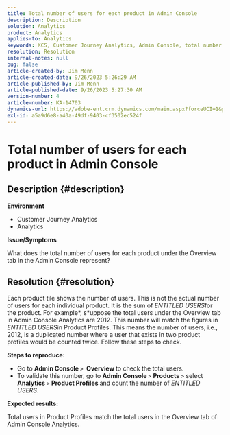 ```yaml
---
title: Total number of users for each product in Admin Console
description: Description
solution: Analytics
product: Analytics
applies-to: Analytics
keywords: KCS, Customer Journey Analytics, Admin Console, total number users, product, Adobe Analytics
resolution: Resolution
internal-notes: null
bug: false
article-created-by: Jim Menn
article-created-date: 9/26/2023 5:26:29 AM
article-published-by: Jim Menn
article-published-date: 9/26/2023 5:27:30 AM
version-number: 4
article-number: KA-14703
dynamics-url: https://adobe-ent.crm.dynamics.com/main.aspx?forceUCI=1&pagetype=entityrecord&etn=knowledgearticle&id=e8578c3b-2d5c-ee11-be6f-6045bd006268
exl-id: a5a9d6e8-a40a-49df-9403-cf3502ec524f
---
```

# Total number of users for each product in Admin Console

## Description {#description}


<b>Environment</b>

- Customer Journey Analytics
- Analytics




<b>Issue/Symptoms</b>

What does the total number of users for each product under the Overview tab in the Admin Console represent?




## Resolution {#resolution}


Each product tile shows the number of users. This is not the actual number of users for each individual product. It is the sum of *ENTITLED USERS*for the product. For example*, s*uppose the total users under the Overview tab in Admin Console Analytics are 2012. This number will match the figures in *ENTITLED USERS*in Product Profiles. This means the number of users, i.e., 2012, is a duplicated number where a user that exists in two product profiles would be counted twice. Follow these steps to check.

<b>Steps to reproduce:</b>

- Go to <b>Admin Console </b>`>` <b> Overview </b>to check the total users.
- To validate this number, go to <b>Admin Console </b>`>`  <b>Products</b> `>`  select <b>Analytics </b>`>`  <b>Product Profiles </b>and count the number of *ENTITLED USERS*.




<b>Expected results:</b>

Total users in Product Profiles match the total users in the Overview tab of Admin Console Analytics.
